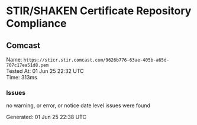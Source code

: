 # STIR/SHAKEN Certificate Repository Compliance

## Comcast

Name: `https://sticr.stir.comcast.com/9626b776-63ae-405b-a65d-707c17ea51d8.pem`\
Tested At: 01 Jun 25 22:32 UTC\
Time: 313ms

### Issues

no warning, or error, or notice date level issues were found

Generated: 01 Jun 25 22:38 UTC